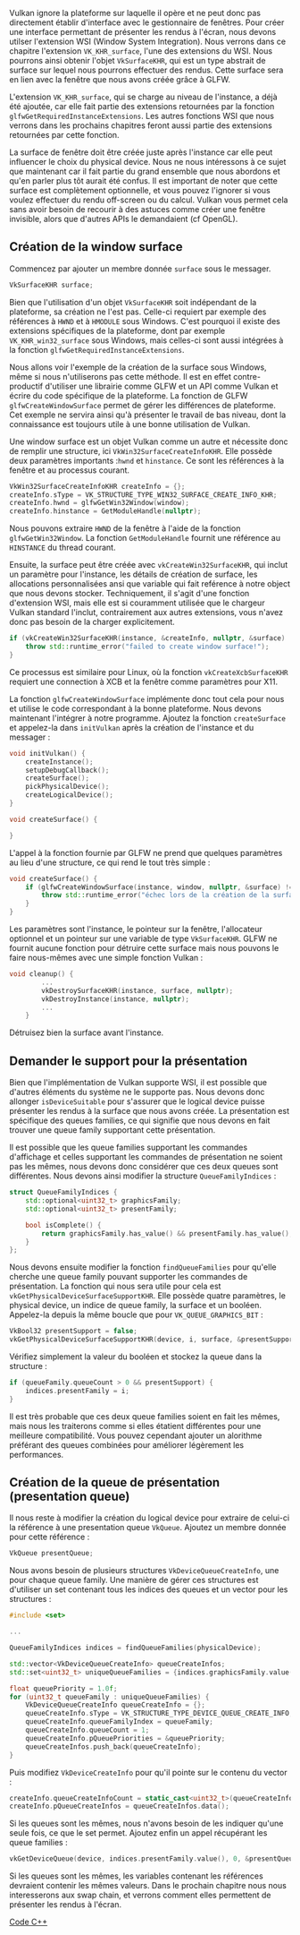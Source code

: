 Vulkan ignore la plateforme sur laquelle il opère et ne peut donc pas directement établir d'interface avec le 
gestionnaire de fenêtres. Pour créer une interface permettant de présenter les rendus à l'écran, nous devons utilser 
l'extension WSI (Window System Integration). Nous verrons dans ce chapitre l'extension `VK_KHR_surface`, l'une des
extensions du WSI. Nous pourrons ainsi obtenir l'objet `VkSurfaceKHR`, qui est un type abstrait de surface sur
lequel nous pourrons effectuer des rendus. Cette surface sera en lien avec la fenêtre que nous avons créée grâce à GLFW.

L'extension `VK_KHR_surface`, qui se charge au niveau de l'instance, a déjà été ajoutée, car elle fait partie des 
extensions retournées par la fonction `glfwGetRequiredInstanceExtensions`. Les autres fonctions WSI que nous verrons 
dans les prochains chapitres feront aussi partie des extensions retournées par cette fonction.

La surface de fenêtre doit être créée juste après l'instance car elle peut influencer le choix du physical device. 
Nous ne nous intéressons à ce sujet que maintenant car il fait partie du grand ensemble que nous abordons et qu'en 
parler plus tôt aurait été confus. Il est important de noter que cette surface est complètement optionnelle, et vous 
pouvez l'ignorer si vous voulez effectuer du rendu off-screen ou du calcul. Vulkan vous permet cela sans avoir besoin
de recourir à des astuces comme créer une fenêtre invisible, alors que d'autres APIs le demandaient (cf OpenGL).

## Création de la window surface

Commencez par ajouter un membre donnée `surface` sous le messager.

```c++
VkSurfaceKHR surface;
```

Bien que l'utilisation d'un objet `VkSurfaceKHR` soit indépendant de la plateforme, sa création ne l'est pas. 
Celle-ci requiert par exemple des références à `HWND` et à `HMODULE` sous Windows. C'est pourquoi il existe des 
extensions spécifiques de la plateforme, dont par exemple `VK_KHR_win32_surface` sous Windows, mais celles-ci sont 
aussi intégrées à la fonction `glfwGetRequiredInstanceExtensions`.

Nous allons voir l'exemple de la création de la surface sous Windows, même si nous n'utiliserons pas cette méthode. 
Il est en effet contre-productif d'utiliser une librairie comme GLFW et un API comme Vulkan et écrire du code 
spécifique de la plateforme. La fonction de GLFW `glfwCreateWindowSurface` permet de gérer les différences de 
plateforme. Cet exemple ne servira ainsi qu'à présenter le travail de bas niveau, dont la connaissance est toujours 
utile à une bonne utilisation de Vulkan.

Une window surface est un objet Vulkan comme un autre et nécessite donc de remplir une structure, ici 
`VkWin32SurfaceCreateInfoKHR`. Elle possède deux paramètres importants :`hwnd` et `hinstance`. Ce sont les références
à la fenêtre et au processus courant.

```c++
VkWin32SurfaceCreateInfoKHR createInfo = {};
createInfo.sType = VK_STRUCTURE_TYPE_WIN32_SURFACE_CREATE_INFO_KHR;
createInfo.hwnd = glfwGetWin32Window(window);
createInfo.hinstance = GetModuleHandle(nullptr);
```

Nous pouvons extraire `HWND` de la fenêtre à l'aide de la fonction `glfwGetWin32Window`. La fonction 
`GetModuleHandle` fournit une référence au `HINSTANCE` du thread courant.

Ensuite, la surface peut être créée avec `vkCreateWin32SurfaceKHR`, qui inclut un paramètre pour l'instance, les détails de création de surface, les allocations personnalisées ansi que variable qui fait reférence à notre object que nous devons stocker. Techniquement, il s'agit d'une fonction d'extension WSI, mais elle est si couramment utilisée que le chargeur Vulkan standard l'inclut, contrairement aux autres extensions, vous n'avez donc pas besoin de la charger explicitement.

```c++
if (vkCreateWin32SurfaceKHR(instance, &createInfo, nullptr, &surface) != VK_SUCCESS) {
    throw std::runtime_error("failed to create window surface!");
}
```

Ce processus est similaire pour Linux, où la fonction `vkCreateXcbSurfaceKHR` requiert une connection à XCB et la 
fenêtre comme paramètres pour X11.

La fonction `glfwCreateWindowSurface` implémente donc tout cela pour nous et utilise le code correspondant à la bonne
plateforme. Nous devons maintenant l'intégrer à notre programme. Ajoutez la fonction `createSurface` et appelez-la 
dans `initVulkan` après la création de l'instance et du messager :

```c++
void initVulkan() {
    createInstance();
    setupDebugCallback();
    createSurface();
    pickPhysicalDevice();
    createLogicalDevice();
}

void createSurface() {

}
```

L'appel à la fonction fournie par GLFW ne prend que quelques paramètres au lieu d'une structure, ce qui rend le tout 
très simple :

```c++
void createSurface() {
    if (glfwCreateWindowSurface(instance, window, nullptr, &surface) != VK_SUCCESS) {
        throw std::runtime_error("échec lors de la création de la surface de fenêtre!");
    }
}
```

Les paramètres sont l'instance, le pointeur sur la fenêtre, l'allocateur optionnel et un pointeur sur une variable de
type `VkSurfaceKHR`. GLFW ne fournit aucune fonction pour détruire cette surface mais nous pouvons le faire 
nous-mêmes avec une simple fonction Vulkan :

```c++
void cleanup() {
        ...
        vkDestroySurfaceKHR(instance, surface, nullptr);
        vkDestroyInstance(instance, nullptr);
        ...
    }
```

Détruisez bien la surface avant l'instance.

## Demander le support pour la présentation

Bien que l'implémentation de Vulkan supporte WSI, il est possible que d'autres éléments du système ne le supporte 
pas. Nous devons donc allonger `isDeviceSuitable` pour s'assurer que le logical device puisse présenter les 
rendus à la surface que nous avons créée. La présentation est spécifique des queues families, ce qui signifie que 
nous devons en fait trouver une queue family supportant cette présentation.

Il est possible que les queue families supportant les commandes d'affichage et celles supportant les commandes de 
présentation ne soient pas les mêmes, nous devons donc considérer que ces deux queues sont différentes. Nous devons 
ainsi modifier la structure `QueueFamilyIndices` :

```c++
struct QueueFamilyIndices {
    std::optional<uint32_t> graphicsFamily;
    std::optional<uint32_t> presentFamily;

    bool isComplete() {
        return graphicsFamily.has_value() && presentFamily.has_value();
    }
};
```

Nous devons ensuite modifier la fonction `findQueueFamilies` pour qu'elle cherche une queue family pouvant supporter 
les commandes de présentation. La fonction qui nous sera utile pour cela est `vkGetPhysicalDeviceSurfaceSupportKHR`. 
Elle possède quatre paramètres, le physical device, un indice de queue family, la surface et un booléen. Appelez-la 
depuis la même boucle que pour `VK_QUEUE_GRAPHICS_BIT` :

```c++
VkBool32 presentSupport = false;
vkGetPhysicalDeviceSurfaceSupportKHR(device, i, surface, &presentSupport);
```

Vérifiez simplement la valeur du booléen et stockez la queue dans la structure :

```c++
if (queueFamily.queueCount > 0 && presentSupport) {
    indices.presentFamily = i;
}
```

Il est très probable que ces deux queue families soient en fait les mêmes, mais nous les traiterons comme si elles 
étatient différentes pour une meilleure compatibilité. Vous pouvez cependant ajouter un alorithme préférant des 
queues combinées pour améliorer légèrement les performances.

## Création de la queue de présentation (presentation queue)

Il nous reste à modifier la création du logical device pour extraire de celui-ci la référence à une presentation queue
`VkQueue`. Ajoutez un membre donnée pour cette référence :

```c++
VkQueue presentQueue;
```

Nous avons besoin de plusieurs structures `VkDeviceQueueCreateInfo`, une pour chaque queue family. Une manière de 
gérer ces structures est d'utiliser un set contenant tous les indices des queues et un vector pour les structures :

```c++
#include <set>

...

QueueFamilyIndices indices = findQueueFamilies(physicalDevice);

std::vector<VkDeviceQueueCreateInfo> queueCreateInfos;
std::set<uint32_t> uniqueQueueFamilies = {indices.graphicsFamily.value(), indices.presentFamily.value()};

float queuePriority = 1.0f;
for (uint32_t queueFamily : uniqueQueueFamilies) {
    VkDeviceQueueCreateInfo queueCreateInfo = {};
    queueCreateInfo.sType = VK_STRUCTURE_TYPE_DEVICE_QUEUE_CREATE_INFO;
    queueCreateInfo.queueFamilyIndex = queueFamily;
    queueCreateInfo.queueCount = 1;
    queueCreateInfo.pQueuePriorities = &queuePriority;
    queueCreateInfos.push_back(queueCreateInfo);
}
```

Puis modifiez `VkDeviceCreateInfo` pour qu'il pointe sur le contenu du vector :

```c++
createInfo.queueCreateInfoCount = static_cast<uint32_t>(queueCreateInfos.size());
createInfo.pQueueCreateInfos = queueCreateInfos.data();
```

Si les queues sont les mêmes, nous n'avons besoin de les indiquer qu'une seule fois, ce que le set permet. Ajoutez 
enfin un appel récupérant les queue families :

```c++
vkGetDeviceQueue(device, indices.presentFamily.value(), 0, &presentQueue);
```

Si les queues sont les mêmes, les variables contenant les références devraient contenir les mêmes valeurs. Dans le
prochain chapitre nous nous interesserons aux swap chain, et verrons comment elles permettent de présenter les rendus
à l'écran.
 
[Code C++](/code/05_window_surface.cpp)
